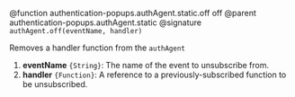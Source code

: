 @function authentication-popups.authAgent.static.off off
@parent authentication-popups.authAgent.static
@signature `authAgent.off(eventName, handler)`

Removes a handler function from the `authAgent`
1. **eventName** `{String}`: The name of the event to unsubscribe from.
2. **handler** `{Function}`: A reference to a previously-subscribed function to be unsubscribed.
